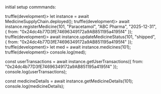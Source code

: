 initial setup commmands:

truffle(development)> let instance = await MedicineSupplyChain.deployed();
truffle(development)> await instance.registerMedicine(101, "Paracetamol", "ABC Pharma", "2025-12-31", { from: "0x24dc4b77D3fE74696349172a9AB851195a4195f4" });
truffle(development)> await instance.updateMedicineStatus(101, "shipped", { from: "0x24dc4b77D3fE74696349172a9AB851195a4195f4" });
truffle(development)> let med = await instance.medicines(101);
truffle(development)> console.log(med);



const userTransactions = await instance.getUserTransactions({ from: "0x24dc4b77D3fE74696349172a9AB851195a4195f4" });
console.log(userTransactions);


const medicineDetails = await instance.getMedicineDetails(101);
console.log(medicineDetails);


